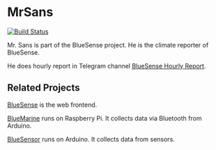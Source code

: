 # MrSans

[![Build Status](https://travis-ci.com/skyzh/MrSans.svg?branch=master)](https://travis-ci.com/skyzh/MrSans)

Mr. Sans is part of the BlueSense project. He is the climate reporter of BlueSense.

He does hourly report in Telegram channel [BlueSense Hourly Report](https://t.me/thebluesense).

## Related Projects

[BlueSense](https://github.com/skyzh/BlueSense) is the web frontend.

[BlueMarine](https://github.com/skyzh/BlueMarine) runs on Raspberry Pi. It collects data via Bluetooth from Arduino.

[BlueSensor](https://github.com/skyzh/BlueSensor) runs on Arduino. It collects data from sensors.
